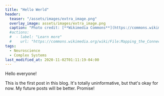 ```yaml
---
title: "Hello Werld"
header:
  teaser: "/assets/images/extra_image.png"
  overlay_image: assets/images/extra_image.png
  caption: "Photo credit: [**Wikimedia Commons**](https://commons.wikimedia.org/wiki/)"
  #actions:
  #  - label: "Learn more"
  #    url: "https://commons.wikimedia.org/wiki/File:Mapping_the_Connection_Matrix_of_the_Human_Brain.png"
tags:
  - Neuroscience
  - Complex Systems
last_modified_at: 2020-11-02T01:11:19-04:00
---
```


Hello everyone!


This is the first post in this blog. It's totally uninformative, but that's 
okay for now. My future posts will be better. Promise!
